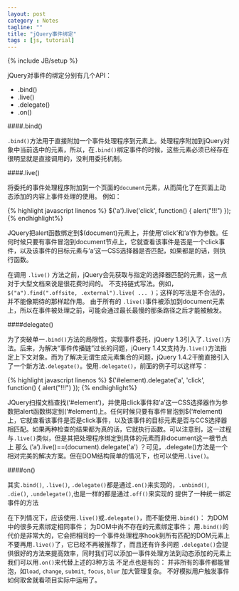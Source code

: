 ```yaml
---
layout: post
category : Notes
tagline: ""
title: "jQuery事件绑定"
tags : [js, tutorial]
---
```

{% include JB/setup %}

jQuery对事件的绑定分别有几个API：
<ul>
	<li>.bind()</li>
	<li>.live()</li>
	<li>.delegate()</li>
	<li>.on()</li>
</ul>


####.bind()

`.bind()`方法用于直接附加一个事件处理程序到元素上。处理程序附加到jQuery对象中当前选中的元素，所以，在`.bind()`绑定事件的时候，这些元素必须已经存在很明显就是直接调用的，没利用委托机制。

####.live()

将委托的事件处理程序附加到一个页面的`document`元素，从而简化了在页面上动态添加的内容上事件处理的使用。
例如：

{% highlight javascript linenos %}
$('a').live('click', function() { 
	alert("!!!") 
});
{% endhighlight%}

JQuery把alert函数绑定到$(document)元素上，并使用’click’和’a’作为参数。任何时候只要有事件冒泡到document节点上，它就查看该事件是否是一个click事件，以及该事件的目标元素与’a’这一CSS选择器是否匹配，如果都是的话，则执行函数。

在调用 `.live()` 方法之前，jQuery会先获取与指定的选择器匹配的元素，这一点对于大型文档来说是很花费时间的。
不支持链式写法。例如，`$("a").find(".offsite, .external").live( ... )`；这样的写法是不合法的，并不能像期待的那样起作用。
由于所有的 `.live()`事件被添加到document元素上，所以在事件被处理之前，可能会通过最长最慢的那条路径之后才能被触发。

####delegate()

为了突破单一`.bind()`方法的局限性，实现事件委托，jQuery 1.3引入了`.live()`方法。后来，为解决“事件传播链”过长的问题，jQuery 1.4又支持为`.live()`方法指定上下文对象。而为了解决无谓生成元素集合的问题，jQuery 1.4.2干脆直接引入了一个新方法`.delegate()`。使用`.delegate()`，前面的例子可以这样写：

{% highlight javascript linenos %}
$('#element).delegate('a', 'click', function() { 
	alert("!!!") 
});
{% endhighlight%}

JQuery扫描文档查找(‘#element’)，并使用click事件和’a’这一CSS选择器作为参数把alert函数绑定到(‘#element)上。任何时候只要有事件冒泡到$(‘#element)上，它就查看该事件是否是click事件，以及该事件的目标元素是否与CCS选择器相匹配。如果两种检查的结果都为真的话，它就执行函数。可以注意到，这一过程与`.live()`类似，但是其把处理程序绑定到具体的元素而非document这一根节点上
那么 (′a′).live()==(document).delegate('a') ？可见，.delegate()方法是一个相对完美的解决方案。但在DOM结构简单的情况下，也可以使用`.live()`。

####on()

其实`.bind()`, `.live()`, `.delegate()`都是通过`.on()`来实现的，`.unbind()`, `.die()`, `.undelegate()`,也是一样的都是通过`.off()`来实现的
提供了一种统一绑定事件的方法

在下列情况下，应该使用`.live()`或`.delegate()`，而不能使用`.bind()`：
为DOM中的很多元素绑定相同事件；
为DOM中尚不存在的元素绑定事件；
用`.bind()`的代价是非常大的，它会把相同的一个事件处理程序hook到所有匹配的DOM元素上
不要再用`.live()`了，它已经不再被推荐了，而且还有许多问题
`.delegate()`会提供很好的方法来提高效率，同时我们可以添加一事件处理方法到动态添加的元素上
我们可以用`.on()`来代替上述的3种方法
不足点也是有的：
并非所有的事件都能冒泡，如`load`, `change`, `submit`, `focus`, `blur`
加大管理复杂。
不好模拟用户触发事件
如何取舍就看项目实际中运用了。







